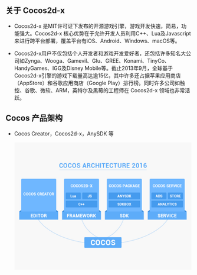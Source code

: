
## 关于 Cocos2d-x

- Cocos2d-x 是MIT许可证下发布的开源游戏引擎，游戏开发快速，简易，功能强大。Cocos2d-x 核心优势在于允许开发人员利用C++、Lua及Javascript来进行跨平台部署，覆盖平台有iOS、Android、Windows、macOS等。

- Cocos2d-x用户不仅包括个人开发者和游戏开发爱好者，还包括许多知名大公司如Zynga、Wooga、Gamevil、Glu、GREE、Konami、TinyCo、HandyGames、IGG及Disney Mobile等。截止2013年9月，全球基于Cocos2d-x引擎的游戏下载量高达逾15亿，其中许多还占据苹果应用商店（AppStore）和谷歌应用商店（Google Play）排行榜。同时许多公司如触控、谷歌、微软、ARM，英特尔及黑莓的工程师在 Cocos2d-x 领域也非常活跃。

## Cocos 产品架构

- Cocos Creator，Cocos2d-x，AnySDK 等

    ![](./res/product-contructors.png)

